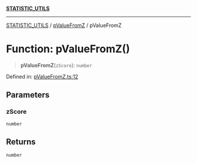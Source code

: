 [**STATISTIC_UTILS**](../../README.md)

***

[STATISTIC_UTILS](../../README.md) / [pValueFromZ](../README.md) / pValueFromZ

# Function: pValueFromZ()

> **pValueFromZ**(`zScore`): `number`

Defined in: [pValueFromZ.ts:12](https://github.com/dailker/everyutil/blob/febb9ddd747c27fb11272f2ad88aedb1ae4d7cba/src/statistic/pValueFromZ.ts#L12)

## Parameters

### zScore

`number`

## Returns

`number`
